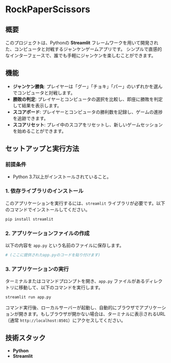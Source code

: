 
# RockPaperScissors 

## 概要

このプロジェクトは、Pythonの **Streamlit** フレームワークを用いて開発された、コンピュータと対戦するジャンケンゲームアプリです。
シンプルで直感的なインターフェースで、誰でも手軽にジャンケンを楽しむことができます。

## 機能

-   **ジャンケン勝負**: プレイヤーは「グー」「チョキ」「パー」のいずれかを選んでコンピュータと対戦します。
-   **勝敗の判定**: プレイヤーとコンピュータの選択を比較し、即座に勝敗を判定して結果を表示します。
-   **スコアボード**: プレイヤーとコンピュータの勝利数を記録し、ゲームの進捗を追跡できます。
-   **スコアリセット**: プレイ中のスコアをリセットし、新しいゲームセッションを始めることができます。

## セットアップと実行方法

### 前提条件

-   Python 3.7以上がインストールされていること。

### 1. 依存ライブラリのインストール

このアプリケーションを実行するには、`streamlit` ライブラリが必要です。以下のコマンドでインストールしてください。

```bash
pip install streamlit
````

### 2\. アプリケーションファイルの作成

以下の内容を `app.py` という名前のファイルに保存します。

```python
# (ここに提供されたapp.pyのコードを貼り付けます)
```

### 3\. アプリケーションの実行

ターミナルまたはコマンドプロンプトを開き、`app.py` ファイルがあるディレクトリに移動して、以下のコマンドを実行します。

```bash
streamlit run app.py
```

コマンド実行後、ローカルサーバーが起動し、自動的にブラウザでアプリケーションが開きます。もしブラウザが開かない場合は、ターミナルに表示されるURL（通常 `http://localhost:8501`）にアクセスしてください。

## 技術スタック

  - **Python**
  - **Streamlit**

